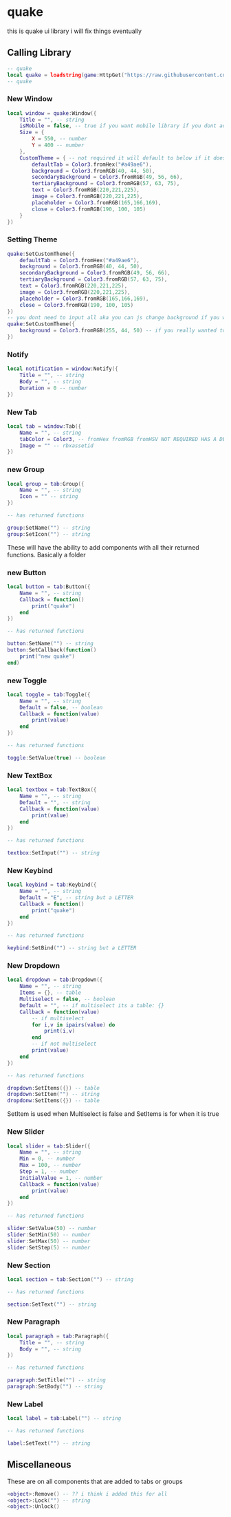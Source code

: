  # quake

this is quake ui library i will fix things eventually

## Calling Library
```lua
-- quake
local quake = loadstring(game:HttpGet("https://raw.githubusercontent.com/idonthaveoneatm/Libraries/normal/quake/src"))()
-- quake
```

### New Window
```lua
local window = quake:Window({
    Title = "", -- string
    isMobile = false, -- true if you want mobile library if you dont add it defaults to false
    Size = {
        X = 550, -- number
        Y = 400 -- number
    },
    CustomTheme = { -- not required it will default to below if it doesn't exist/empty
        defaultTab = Color3.fromHex("#a49ae6"),
        background = Color3.fromRGB(40, 44, 50),
        secondaryBackground = Color3.fromRGB(49, 56, 66),
        tertiaryBackground = Color3.fromRGB(57, 63, 75),
        text = Color3.fromRGB(220,221,225),
        image = Color3.fromRGB(220,221,225),
        placeholder = Color3.fromRGB(165,166,169),
        close = Color3.fromRGB(190, 100, 105)
    }
})
```
### Setting Theme
```lua
quake:SetCustomTheme({
    defaultTab = Color3.fromHex("#a49ae6"),
    background = Color3.fromRGB(40, 44, 50),
    secondaryBackground = Color3.fromRGB(49, 56, 66),
    tertiaryBackground = Color3.fromRGB(57, 63, 75),
    text = Color3.fromRGB(220,221,225),
    image = Color3.fromRGB(220,221,225),
    placeholder = Color3.fromRGB(165,166,169),
    close = Color3.fromRGB(190, 100, 105)
})
-- you dont need to input all aka you can js change background if you want
quake:SetCustomTheme({
    background = Color3.fromRGB(255, 44, 50) -- if you really wanted to
})
```
### Notify
```lua
local notification = window:Notify({
    Title = "", -- string
    Body = "", -- string
    Duration = 0 -- number
})
```
### New Tab
```lua
local tab = window:Tab({
    Name = "", -- string
    tabColor = Color3, -- fromHex fromRGB fromHSV NOT REQUIRED HAS A DEFAULT COLOR
    Image = "" -- rbxassetid
})
```
### new Group
```lua
local group = tab:Group({
    Name = "", -- string
    Icon = "" -- string
})

-- has returned functions

group:SetName("") -- string
group:SetIcon("") -- string
```
These will have the ability to add components with all their returned functions.
Basically a folder
### new Button
```lua
local button = tab:Button({
    Name = "", -- string
    Callback = function()
        print("quake")
    end
})

-- has returned functions

button:SetName("") -- string
button:SetCallback(function()
    print("new quake")
end)
```
### new Toggle
```lua
local toggle = tab:Toggle({
    Name = "", -- string
    Default = false, -- boolean
    Callback = function(value)
        print(value)
    end
})

-- has returned functions

toggle:SetValue(true) -- boolean
```
### New TextBox
```lua
local textbox = tab:TextBox({
    Name = "", -- string
    Default = "", -- string
    Callback = function(value)
        print(value)
    end
})

-- has returned functions

textbox:SetInput("") -- string
```
### New Keybind
```lua
local keybind = tab:Keybind({
    Name = "", -- string
    Default = "E", -- string but a LETTER
    Callback = function()
        print("quake")
    end
})

-- has returned functions

keybind:SetBind("") -- string but a LETTER
```
### New Dropdown
```lua
local dropdown = tab:Dropdown({
    Name = "", -- string
    Items = {}, -- table
    Multiselect = false, -- boolean
    Default = "", -- if multiselect its a table: {}
    Callback = function(value)
        -- if multiselect
        for i,v in ipairs(value) do
            print(i,v)
        end
        -- if not multiselect
        print(value)
    end
})

-- has returned functions

dropdown:SetItems({}) -- table
dropdown:SetItem("") -- string
dropdonw:SetItems({}) -- table
```
SetItem is used when Multiselect is false and SetItems is for when it is true
### New Slider
```lua
local slider = tab:Slider({
    Name = "", -- string
    Min = 0, -- number
    Max = 100, -- number
    Step = 1, -- number
    InitialValue = 1, -- number
    Callback = function(value)
        print(value)
    end
})

-- has returned functions

slider:SetValue(50) -- number
slider:SetMin(50) -- number
slider:SetMax(50) -- number
slider:SetStep(5) -- number
```
### New Section
```lua
local section = tab:Section("") -- string

-- has returned functions

section:SetText("") -- string
```
### New Paragraph
```lua
local paragraph = tab:Paragraph({
    Title = "", -- string
    Body = "", -- string
})

-- has returned functions

paragraph:SetTitle("") -- string
paragraph:SetBody("") -- string
```
### New Label
```lua
local label = tab:Label("") -- string

-- has returned functions

label:SetText("") -- string
```
## Miscellaneous
These are on all components that are added to tabs or groups
```lua
<object>:Remove() -- ?? i think i added this for all
<object>:Lock("") -- string
<object>:Unlock()
```
